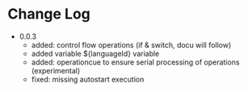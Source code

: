 # Change Log

- 0.0.3
  - added: control flow operations (if & switch, docu will follow)
  - added variable ${languageId} variable
  - added: operationcue to ensure serial processing of operations (experimental)
  - fixed: missing autostart execution

